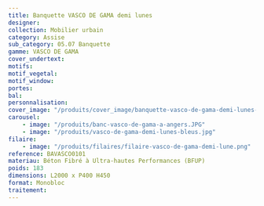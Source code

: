 ```yaml
---
title: Banquette VASCO DE GAMA demi lunes
designer:
collection: Mobilier urbain
category: Assise
sub_category: 05.07 Banquette
gamme: VASCO DE GAMA
cover_undertext:
motifs:
motif_vegetal:
motif_window:
portes:
bal:
personnalisation:
cover_image: "/produits/cover_image/banquette-vasco-de-gama-demi-lunes-2.jpg"
carousel:
    - image: "/produits/banc-vasco-de-gama-a-angers.JPG"
    - image: "/produits/vasco-de-gama-demi-lunes-bleus.jpg"
filaire:
    - image: "/produits/filaires/filaire-vasco-de-gama-demi-lune.png"
reference: BAVASCO0101
materiau: Béton Fibré à Ultra-hautes Performances (BFUP)
poids: 183
dimensions: L2000 x P400 H450
format: Monobloc
traitement:
---
```

